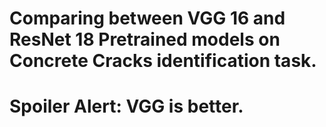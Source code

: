 # Comparing between VGG 16 and ResNet 18 Pretrained models on Concrete Cracks identification task.<br />
# Spoiler Alert: VGG is better.
